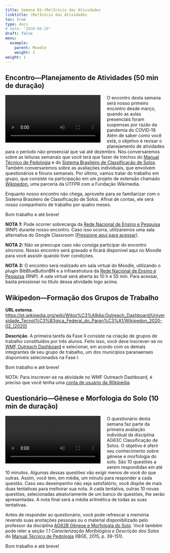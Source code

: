 ```yaml
---
title: Semana 01—(Re)Início das Atividades
linktitle: (Re)Início das Atividades
toc: true
type: docs
# date: "2020-08-26"
draft: false
menu:
  example:
    parent: Moodle
    weight: 2
weight: 1
---
```


## Encontro—Planejamento de Atividades (50 min de duração)

<p>
<video width="300" style="float: left; margin: 0 20px 5px 0;" controls>
<source src="https://cloud.utfpr.edu.br/index.php/s/FxliWdbPlevj8SR/download" type="video/mp4">
</video>
O encontro desta semana será nosso primeiro encontro desde março, quando as aulas presenciais foram suspensas por razão da pandemia do COVID‑19. Além de saber como você está, o objetivo é revisar o planejamento de atividades para o período não-presencial que vai até dezembro. Nós conversaremos sobre as leituras semanais que você terá que fazer de trechos do <a href="https://biblioteca.ibge.gov.br/visualizacao/livros/liv95017.pdf">Manual Técnico de Pedologia</a> e do <a href="https://ainfo.cnptia.embrapa.br/digital/bitstream/item/199517/1/SiBCS-2018-ISBN-9788570358004.pdf">Sistema Brasileiro de Classificação de Solos</a>. Também conversaremos sobre as avaliações individuais, que envolvem questionários e fóruns semanais. Por último, vamos tratar do trabalho em grupo, que consiste na participação em um projeto de extensão chamado <a href="https://pt.wikipedia.org/wiki/Wikip%C3%A9dia:Outreach_Dashboard/Universidade_Tecnol%C3%B3gica_Federal_do_Paran%C3%A1/Wikipedon_2020-02_(2020)">Wikipedon</a>, uma parceria da UTFPR com a Fundação Wikimedia.
</p>
<p>
Enquanto nosso encontro não chega, aproveite para se familiarizar com o Sistema Brasileiro de Classificação de Solos. Afinal de contas, ele será nosso companheiro de trabalho por quatro meses.
</p>
<p>
Bom trabalho e até breve!
</p>
<p>
<b>NOTA 1:</b> Pode ocorrer sobrecarga da <a href="https://pt.wikipedia.org/wiki/Rede_Nacional_de_Ensino_e_Pesquisa">Rede Nacional de Ensino e Pesquisa</a> (RNP) durante nosso encontro. Caso isso ocorra, utilizaremos uma sala alternativa do Google Classroom (<a href="https://meet.google.com/lookup/c4saebrx42">Pressione aqui para acessar</a>).
</p>
<p>
<b>NOTA 2:</b> Não se preocupe caso não consiga participar do encontro síncrono. Nosso encontro será gravado e ficará disponível aqui no Moodle para você assistir quando tiver condições.
</p>
<p>
<b>NOTA 3:</b> O encontro será realizado em sala virtual do Moodle, utilizando o <i>plugin</i> BibBlueButtonBN e a infraestrutura da <a href="https://pt.wikipedia.org/wiki/Rede_Nacional_de_Ensino_e_Pesquisa">Rede Nacional de Ensino e Pesquisa</a> (RNP). A sala virtual será aberta às 10 h e 55 min. Para acessar, basta pressionar no título dessa atividade logo acima.
</p>

## Wikipedon—Formação dos Grupos de Trabalho

__URL externa__. https://pt.wikipedia.org/wiki/Wikip%C3%A9dia:Outreach_Dashboard/Universidade_Tecnol%C3%B3gica_Federal_do_Paran%C3%A1/Wikipedon_2020-02_(2020)

__Descrição__. A primeira tarefa da Fase II consiste na criação de grupos de trabalho constituídos por três alunos. Feito isso, você deve inscrever-se no [WMF Outreach Dashboard](https://outreachdashboard.wmflabs.org/courses/Universidade_Tecnológica_Federal_do_Paraná/Wikipedon_2020-02_(2020)?enroll=nitossolo) e selecionar, em acordo com os demais integrantes de seu grupo de trabalho, um dos municípios paranaenses disponíveis selecionados na Fase I.

Bom trabalho e até breve!

NOTA: Para inscrever-se na atividade no WMF Outreach Dashboard, é preciso que você tenha uma [conta de usuário da Wikipédia](https://pt.wikipedia.org/w/index.php?title=Especial:Criar_conta).

## Questionário—Gênese e Morfologia do Solo (10 min de duração)

<video width="300" style="float: left; margin: 0 20px 5px 0;" controls>
<source src="https://cloud.utfpr.edu.br/index.php/s/IjRCcmjedt0PD3i/download" type="video/mp4">
</video>

O questionário desta semana faz parte da primeira avaliação individual da disciplina AG63C Classificação de Solos. O objetivo é aferir seu conhecimento sobre gênese e morfologia do solo. São 10 questões a serem respondidas em até 10 minutos. Algumas dessas questões vão exigir menos de você do que outras. Assim, você tem, em média, um minuto para responder a cada questão. Caso seu desempenho não seja satisfatório, você dispõe de mais duas tentativas para melhorar sua nota. A cada tentativa, outras 10 novas questões, selecionadas aleatoriamente de um banco de questões, lhe serão apresentadas. A nota final será a média aritmética de todas as suas tentativas.

Antes de responder ao questionário, você pode refrescar a memória revendo suas anotações pessoais ou o material disponibilizado pelo professor da disciplina [AG62B Gênese e Morfologia do Solo](http://portal.utfpr.edu.br/cursos/coordenacoes/graduacao/santa-helena/sh-agronomia/matriz-e-docentes). Você também pode reler a seção _1.1 Caracterização Morfológica e Descrição dos Solos_ do [Manual Técnico de Pedologia](https://biblioteca.ibge.gov.br/visualizacao/livros/liv95017.pdf) (IBGE, 2015, p. 39-151).

Bom trabalho e até breve!
